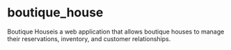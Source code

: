 # boutique_house
Boutique Houseis a web application that allows boutique houses to manage their reservations, inventory, and customer relationships.
